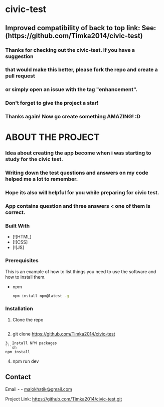 <h1> civic-test </h1>
<h2>Improved compatibility of back to top link: See:(https://github.com/Timka2014/civic-test)</h2>
<a name="readme"></a>
<h3>Thanks for checking out the civic-test. If you have a suggestion</h3>
<h3>that would make this better, please fork the repo and create a pull request</h3>
<h3>or simply open an issue with the tag "enhancement".</h3>
<h3>Don't forget to give the project a star!</h3>
<h3>Thanks again! Now go create something AMAZING! :D</h3>


<h1> ABOUT THE PROJECT </h1>
<h3>Idea about creating the app become when i was starting to study for the civic test.</h3>
<h3>Writing down the test questions and answers on my code helped me a lot to remember.</h3>
<h3> Hope its also will helpful for you while preparing for civic test.</h3>
<h3>App contains question and three answers < one of them is correct.</h3>

### Built With


* [![HTML]
* [![CSS]
* [![JS]
  


<!-- GETTING STARTED -->

### Prerequisites

This is an example of how to list things you need to use the software and how to install them.
* npm
  ```sh
  npm install npm@latest -g
  ```

### Installation

1. Clone the repo
   ```sh
2.  git clone https://github.com/Timka2014/civic-test
   ```
3. Install NPM packages
   ```sh
   npm install
   ```
4. npm run dev

<!-- CONTACT -->
## Contact

Email - - malokhatik@gmail.com

Project Link: https://github.com/Timka2014/civic-test.git


